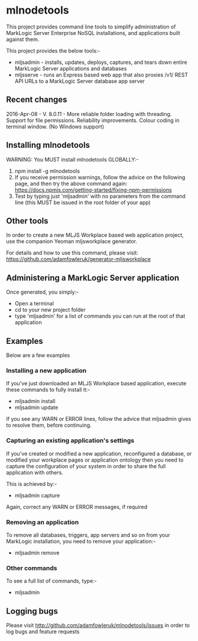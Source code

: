 # mlnodetools

This project provides command line tools to simplify administration of MarkLogic Server Enterprise NoSQL installations,
and applications built against them.

This project provides the below tools:-
- mljsadmin - installs, updates, deploys, captures, and tears down entire MarkLogic Server applications and databases
- mljsserve - runs an Express based web app that also proxies /v1/ REST API URLs to a MarkLogic Server database app server

## Recent changes
2016-Apr-08 - V. 8.0.11 - More reliable folder loading with threading. Support for file permissions. Reliability improvements. Colour coding in terminal window. (No Windows support)

## Installing mlnodetools

WARNING: You MUST install mlnodetools GLOBALLY:-

1. npm install -g mlnodetools
2. If you receive permission warnings, follow the advice on the following page, and then try the above command again: https://docs.npmjs.com/getting-started/fixing-npm-permissions
3. Test by typing just 'mljsadmin' with no parameters from the command line (this MUST be issued in the root folder of your app)

## Other tools

In order to create a new MLJS Workplace based web application project, use the companion Yeoman mljsworkplace generator.

For details and how to use this command, please visit: https://github.com/adamfowleruk/generator-mljsworkplace

## Administering a MarkLogic Server application

Once generated, you simply:-
- Open a terminal
- cd to your new project folder
- type 'mljsadmin' for a list of commands you can run at the root of that application

## Examples

Below are a few examples

### Installing a new application

If you've just downloaded an MLJS Workplace based application, execute these commands to fully install it:-

- mljsadmin install
- mljsadmin update

If you see any WARN or ERROR lines, follow the advice that mljsadmin gives to resolve them, before continuing.

### Capturing an existing application's settings

If you've created or modified a new application, reconfigured a database, or modified your workplace pages or application
ontology then you need to capture the configuration of your system in order to share the full application with others.

This is achieved by:-

- mljsadmin capture

Again, correct any WARN or ERROR messages, if required

### Removing an application

To remove all databases, triggers, app servers and so on from your MarkLogic installation, you need to remove your
application:-

- mljsadmin remove

### Other commands

To see a full list of commands, type:-

- mljsadmin

## Logging bugs

Please visit http://github.com/adamfowleruk/mlnodetools/issues in order to log bugs and feature requests
